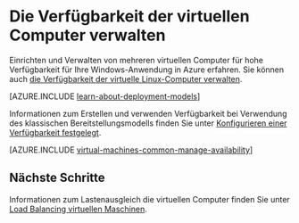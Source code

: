 <properties
    pageTitle="Verfügbarkeit von Windows-VMs verwalten | Microsoft Azure"
    description="Erfahren Sie, wie mehrere virtuelle Computer mit hoher Verfügbarkeit für die Windows-Anwendung in Azure"
    services="virtual-machines-windows"
    documentationCenter=""
    authors="cynthn"
    manager="timlt"
    editor="tysonn"
    tags="azure-resource-manager,azure-service-management"/>

<tags
    ms.service="virtual-machines-windows"
    ms.workload="infrastructure-services"
    ms.tgt_pltfrm="vm-windows"
    ms.devlang="na"
    ms.topic="article"
    ms.date="09/27/2016"
    ms.author="cynthn"/>

# <a name="manage-the-availability-of-virtual-machines"></a>Die Verfügbarkeit der virtuellen Computer verwalten

Einrichten und Verwalten von mehreren virtuellen Computer für hohe Verfügbarkeit für Ihre Windows-Anwendung in Azure erfahren. Sie können auch [die Verfügbarkeit der virtuelle Linux-Computer verwalten](virtual-machines-linux-manage-availability.md).

[AZURE.INCLUDE [learn-about-deployment-models](../../includes/learn-about-deployment-models-both-include.md)]

Informationen zum Erstellen und verwenden Verfügbarkeit bei Verwendung des klassischen Bereitstellungsmodells finden Sie unter [Konfigurieren einer Verfügbarkeit festgelegt](virtual-machines-windows-classic-configure-availability.md).

[AZURE.INCLUDE [virtual-machines-common-manage-availability](../../includes/virtual-machines-common-manage-availability.md)]

## <a name="next-steps"></a>Nächste Schritte

Informationen zum Lastenausgleich die virtuellen Computer finden Sie unter [Load Balancing virtuellen Maschinen](virtual-machines-windows-load-balance.md).